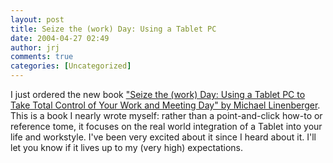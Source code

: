 ```yaml
---
layout: post
title: Seize the (work) Day: Using a Tablet PC
date: 2004-04-27 02:49
author: jrj
comments: true
categories: [Uncategorized]
---
```

I just ordered the new book <a href="http://www.amazon.com/exec/obidos/ASIN/0974930407/jrjcriticaldo-20?dev-t=mason-wrapper%26camp=2025%26link_code=xm2">"Seize the (work) Day: Using a Tablet PC to Take Total Control of Your Work and Meeting Day" by Michael Linenberger</a>. This is a book I nearly wrote myself: rather than  a point-and-click how-to or reference tome, it focuses on the real world integration of a Tablet into your life and workstyle. I've been very excited about it since I heard about it. I'll let you know if it lives up to my (very high) expectations.
